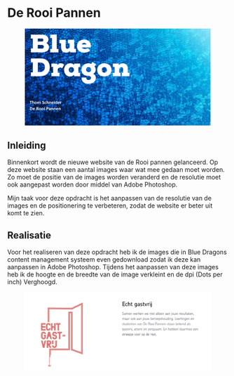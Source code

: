 # De Rooi Pannen

<figure><img src="../.gitbook/assets/derooipannenfront.png" alt=""><figcaption></figcaption></figure>

## Inleiding

Binnenkort wordt de nieuwe website van de Rooi pannen gelanceerd. Op deze website staan een aantal images waar wat mee gedaan moet worden. Zo moet de positie van de images worden veranderd en de resolutie moet ook aangepast worden door middel van Adobe Photoshop.

Mijn taak voor deze opdracht is het aanpassen van de resolutie van de images en de positionering te verbeteren, zodat de website er beter uit komt te zien.

## Realisatie

Voor het realiseren van deze opdracht heb ik de images die in Blue Dragons content management systeem even gedownload zodat ik deze kan aanpassen in Adobe Photoshop. Tijdens het aanpassen van deze images heb ik de hoogte en de breedte van de image verkleint en de dpi (Dots per inch) Verghoogd.&#x20;

<figure><img src="../.gitbook/assets/ssrooipannen.png" alt=""><figcaption></figcaption></figure>
